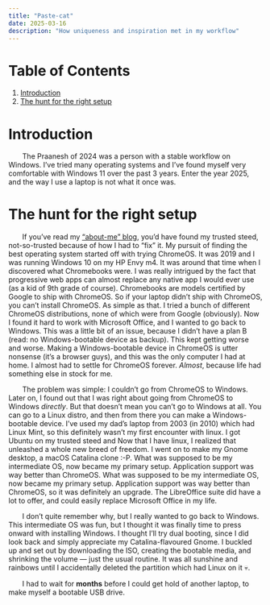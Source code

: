 ```yaml
---
title: "Paste-cat"
date: 2025-03-16
description: "How uniqueness and inspiration met in my workflow"
---
```



# Table of Contents

1.  [Introduction](#org6a97a2d)
2.  [The hunt for the right setup](#org21d6170)


<a id="org6a97a2d"></a>

# Introduction

&nbsp;&nbsp;&nbsp;&nbsp;&nbsp;&nbsp; The Praanesh of 2024 was a person with a stable
workflow on Windows. I&rsquo;ve tried many operating systems and I&rsquo;ve found myself
very comfortable with Windows 11 over the past 3 years. Enter the year 2025, and
the way I use a laptop is not what it once was.


<a id="org21d6170"></a>

# The hunt for the right setup

&nbsp;&nbsp;&nbsp;&nbsp;&nbsp;&nbsp; If you&rsquo;ve read my [&ldquo;about-me&rdquo; blog](https://compileartisan.pages.dev/blogs/about-me), you&rsquo;d
have found my trusted steed, not-so-trusted because of how I had to &ldquo;fix&rdquo; it.
My pursuit of finding the best operating system started off with trying
ChromeOS. It was 2019 and I was running Windows 10 on my HP Envy m4. It was
around that time when I discovered what Chromebooks were. I was really intrigued
by the fact that progressive web apps can almost replace any native app I would
ever use (as a kid of 9th grade of course). Chromebooks are models certified by
Google to ship with ChromeOS. So if your laptop didn&rsquo;t ship with ChromeOS, you
can&rsquo;t install ChromeOS. As simple as that. I tried a bunch of different ChromeOS
distributions, none of which were from Google (obviously). Now I found it hard
to work with Microsoft Office, and I wanted to go back to Windows. This was a
little bit of an issue, because I didn&rsquo;t have a plan B (read: no
Windows-bootable device as backup). This kept getting worse and worse. Making a
Windows-bootable device in ChromeOS is utter nonsense (it&rsquo;s a browser guys), and
this was the only computer I had at home. I almost had to settle for ChromeOS
forever. *Almost*, because life had something else in stock for me.

&nbsp;&nbsp;&nbsp;&nbsp;&nbsp;&nbsp; The problem was simple: I couldn&rsquo;t go from
ChromeOS to Windows. Later on, I found out that I was right about going from
ChromeOS to Windows *directly*. But that doesn&rsquo;t mean you can&rsquo;t go to Windows at
all. You can go to a Linux distro, and then from there you can make a
Windows-bootable device. I&rsquo;ve used my dad&rsquo;s laptop from 2003 (in 2010) which had
Linux Mint, so this definitely wasn&rsquo;t my first encounter with linux. I got
Ubuntu on my trusted steed and Now that I have linux, I realized that unleashed
a whole new breed of freedom. I went on to make my Gnome desktop, a macOS
Catalina clone :-P. What was supposed to be my intermediate OS, now became my
primary setup. Application support was way better than ChromeOS. What was supposed
to be my intermediate OS, now became my primary setup. Application support was
way better than ChromeOS, so it was definitely an upgrade. The LibreOffice suite
did have a lot to offer, and could easily replace Microsoft Office in my life.

&nbsp;&nbsp;&nbsp;&nbsp;&nbsp;&nbsp; I don&rsquo;t quite remember why, but I really
wanted to go back to Windows. This intermediate OS was fun, but I thought it was
finally time to press onward with installing Windows. I thought I&rsquo;ll try dual
booting, since I did look back and simply appreciate my Catalina-flavoured
Gnome. I buckled up and set out by downloading the ISO, creating the bootable
media, and shrinking the volume — just the usual routine. It was all sunshine
and rainbows until I accidentally deleted the partition which had Linux on it 💀.

&nbsp;&nbsp;&nbsp;&nbsp;&nbsp;&nbsp; I had to wait for **months** before I could
get hold of another laptop, to make myself a bootable USB drive.

